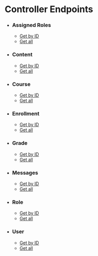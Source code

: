 # Controller Endpoints

- ### Assigned Roles
  - [Get by ID][AssignedRoleID]
  - [Get all][AssignedRoleAll]

- ### Content
  - [Get by ID][ContentID]
  - [Get all][ContentAll]

- ### Course
  - [Get by ID][CourseID]
  - [Get all][CourseAll]

- ### Enrollment
  - [Get by ID][EnrollmentID]
  - [Get all][EnrollmentAll]

- ### Grade
  - [Get by ID][GradeID]
  - [Get all][GradeAll]

- ### Messages
  - [Get by ID][MessageID]
  - [Get all][MessageAll]

- ### Role
  - [Get by ID][RoleID]
  - [Get all][RoleAll]

- ### User
  - [Get by ID][UserID]
  - [Get all][UserAll]

<!-- Link mappings -->

[AssignedRoleID]: https://f25-cisc474-individual-bgkq.onrender.com/assignedrole?assigned_role_id=
[AssignedRoleAll]: https://f25-cisc474-individual-bgkq.onrender.com/assignedrole/all
[ContentID]: https://f25-cisc474-individual-bgkq.onrender.com/content?content_id=
[ContentAll]: https://f25-cisc474-individual-bgkq.onrender.com/content/all
[CourseID]: https://f25-cisc474-individual-bgkq.onrender.com/course?course_id=
[CourseAll]: https://f25-cisc474-individual-bgkq.onrender.com/course/all
[EnrollmentID]: https://f25-cisc474-individual-bgkq.onrender.com/enrollment?enrollment_id=
[EnrollmentAll]: https://f25-cisc474-individual-bgkq.onrender.com/enrollment/all
[GradeID]: https://f25-cisc474-individual-bgkq.onrender.com/grade?grade_id=
[GradeAll]: https://f25-cisc474-individual-bgkq.onrender.com/grade/all
[MessageID]: https://f25-cisc474-individual-bgkq.onrender.com/message?message_id=
[MessageAll]: https://f25-cisc474-individual-bgkq.onrender.com/message/all
[RoleID]: https://f25-cisc474-individual-bgkq.onrender.com/role?role_id=
[RoleAll]: https://f25-cisc474-individual-bgkq.onrender.com/role/all
[UserID]: https://f25-cisc474-individual-bgkq.onrender.com/user?user_id=
[UserAll]: https://f25-cisc474-individual-bgkq.onrender.com/user/all
